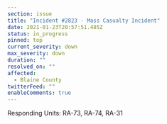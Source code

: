 ```yaml
---
section: issue
title: "Incident #2823 - Mass Casualty Incident"
date: 2021-01-23T20:57:51.485Z
status: in_progress
pinned: top
current_severity: down
max_severity: down
duration: ""
resolved_on: ""
affected:
  - Blaine County
twitterFeed: ""
enableComments: true
---
```

Responding Units: RA-73, RA-74, RA-31